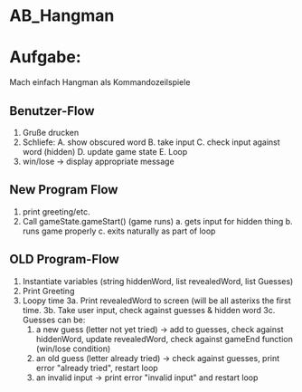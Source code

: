 # AB_Hangman


# Aufgabe:
Mach einfach Hangman als Kommandozeilspiele

## Benutzer-Flow
1. Gruße drucken
2. Schliefe:
  A. show obscured word
  B. take input
  C. check input against word (hidden)
  D. update game state
  E. Loop
3. win/lose -> display appropriate message

## New Program Flow
1. print greeting/etc. 
2. Call gameState.gameStart()
(game runs)
    a. gets input for hidden thing
    b. runs game properly
    c. exits naturally as part of loop



## OLD Program-Flow
1. Instantiate variables (string hiddenWord, list revealedWord, list Guesses)
2. Print Greeting
3. Loopy time
  3a. Print revealedWord to screen (will be all asterixs the first time.
  3b. Take user input, check against guesses & hidden word
  3c. Guesses can be:
    1. a new guess (letter not yet tried) -> add to guesses, check against hiddenWord, update revealedWord, check against    gameEnd function (win/lose condition)
    2. an old guess (letter already tried) -> check against guesses, print error "already tried", restart loop
    3. an invalid input -> print error "invalid input" and restart loop

